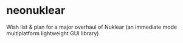 # neonuklear
Wish list &amp; plan for a major overhaul of Nuklear (an immediate mode multiplatform lightweight GUI library)
